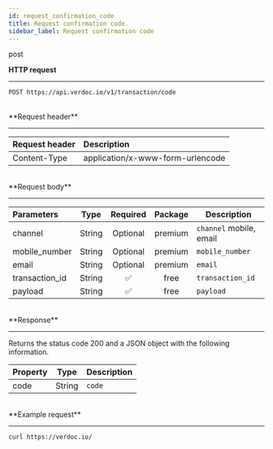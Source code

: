 ```yaml
---
id: request_confirmation_code
title: Request confirmation code.
sidebar_label: Request confirmation code
---
```


<span class="badges post">post</span>
<br/>

**HTTP request**

---

```bash
POST https://api.verdoc.io/v1/transaction/code
```

<br/>
**Request header**

---

| Request header | Description                      |
| :------------- | :------------------------------- |
| Content-Type   | application/x-www-form-urlencode |

<br/>
**Request body**

---

| Parameters     |  Type  | Required | Package | Description             |
| :------------- | :----: | :------: | :-----: | ----------------------- |
| channel        | String | Optional | premium | `channel` mobile, email |
| mobile_number  | String | Optional | premium | `mobile_number`         |
| email          | String | Optional | premium | `email`                 |
| transaction_id | String |    ✅    |  free   | `transaction_id`        |
| payload        | String |    ✅    |  free   | `payload`               |

<br/>
**Response**

---

Returns the status code 200 and a JSON object with the following information.

| Property |  Type  | Description |
| :------- | :----: | ----------- |
| code     | String | `code`      |

<br/>
**Example request**

---

```bash
curl https://verdoc.io/
```
